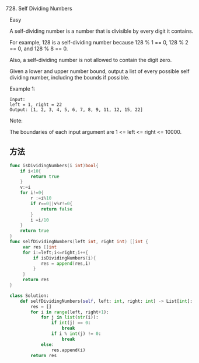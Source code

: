 728. Self Dividing Numbers


Easy

A self-dividing number is a number that is divisible by every digit it contains.

For example, 128 is a self-dividing number because 128 % 1 == 0, 128 % 2 == 0, and 128 % 8 == 0.

Also, a self-dividing number is not allowed to contain the digit zero.

Given a lower and upper number bound, output a list of every possible self dividing number, including the bounds if possible.

Example 1:
```
Input: 
left = 1, right = 22
Output: [1, 2, 3, 4, 5, 6, 7, 8, 9, 11, 12, 15, 22]
```

Note:

The boundaries of each input argument are 1 <= left <= right <= 10000.


## 方法



```go
func isDividingNumbers(i int)bool{
	if i<10{
		return true
	}
	v:=i
	for i!=0{
		r :=i%10
		if r==0||v%r!=0{
			return false
		}
		i =i/10
	}
	return true
}
func selfDividingNumbers(left int, right int) []int {
	 var res []int
     for i:=left;i<=right;i++{
		 if isDividingNumbers(i){
		 	res = append(res,i)
		 }
	 }
	 return res
}


```


```python
class Solution:
    def selfDividingNumbers(self, left: int, right: int) -> List[int]:
        res = []
        for i in range(left, right+1):
            for j in list(str(i)):
                if int(j) == 0:
                    break
                if i % int(j) != 0:
                    break
            else:
                res.append(i)
        return res
```